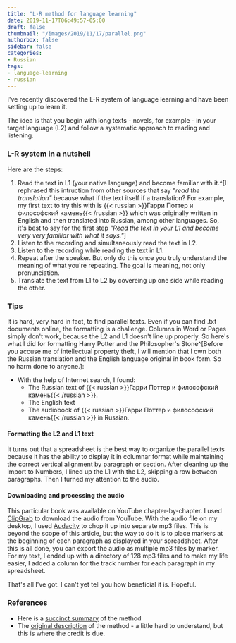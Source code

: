 ```yaml
---
title: "L-R method for language learning"
date: 2019-11-17T06:49:57-05:00
draft: false
thumbnail: "/images/2019/11/17/parallel.png"
authorbox: false
sidebar: false
categories:
- Russian
tags:
- language-learning
- russian
---
```


I've recently discovered the L-R system of language learning and have been setting up to learn it.

The idea is that you begin with long texts - novels, for example - in your target language (L2) and follow a systematic approach to reading and listening.

### L-R system in a nutshell

Here are the steps:

1. Read the text in L1 (your native language) and become familiar with it.^[I rephrased this intruction from other sources that say _"read the translation"_ because what if the text itself if a translation? For example, my first text to try this with is {{< russian >}}Гарри Поттер и философский камень{{< /russian >}} which was originally written in English and then translated into Russian, among other languages. So, it's best to say for the first step _"Read the text in your L1 and become very very familiar with what it says."_]
2. Listen to the recording and simultaneously read the text in L2.
3. Listen to the recording while reading the text in L1.
4. Repeat after the speaker. But only do this once you truly understand the meaning of what you're repeating. The goal is meaning, not only pronunciation.
5. Translate the text from L1 to L2 by covereing up one side while reading the other.

### Tips

It is hard, very hard in fact, to find parallel texts. Even if you can find .txt documents online, the formatting is a challenge. Columns in Word or Pages simply don't work, because the L2 and L1 doesn't line up properly. So here's what I did for formatting Harry Potter and the Philosopher's Stone^[Before you accuse me of intellectual property theft, I will mention that I own both the Russian translation and the English language original in book form. So no harm done to anyone.]:

- With the help of Internet search, I found:
    - The Russian text of {{< russian >}}Гарри Поттер и философский камень{{< /russian >}}.
    - The English text
    - The audiobook of {{< russian >}}Гарри Поттер и философский камень{{< /russian >}} in Russian.

#### Formatting the L2 and L1 text

It turns out that a spreadsheet is the best way to organize the parallel texts because it has the ability to display it in columnar format while maintaining the correct vertical alignment by paragraph or section. After cleaning up the import to Numbers, I lined up the L1 with the L2, skipping a row between paragraphs. Then I turned my attention to the audio.

#### Downloading and processing the audio

This particular book was available on YouTube chapter-by-chapter. I used [ClipGrab](https://clipgrab.org/) to download the audio from YouTube. With the audio file on my desktop, I used [Audacity](https://www.audacityteam.org/) to chop it up into separate mp3 files. This is beyond the scope of this article, but the way to do it is to place markers at the beginning of each paragraph as displayed in your spreadsheet. After this is all done, you can export the audio as multiple mp3 files by marker. For my text, I ended up with a directory of 128 mp3 files and to make my life easier, I added a column for the track number for each paragraph in my spreadsheet.

That's all I've got. I can't yet tell you how beneficial it is. Hopeful.

### References

- Here is a [succinct summary](http://www.jonkenpo.net/method-listening-reading/) of the method
- The [original description](http://users.bestweb.net/~siom/martian_mountain/!%20L-R%20the%20most%20important%20passages.htm#LRnutshell) of the method - a little hard to understand, but this is where the credit is due.
